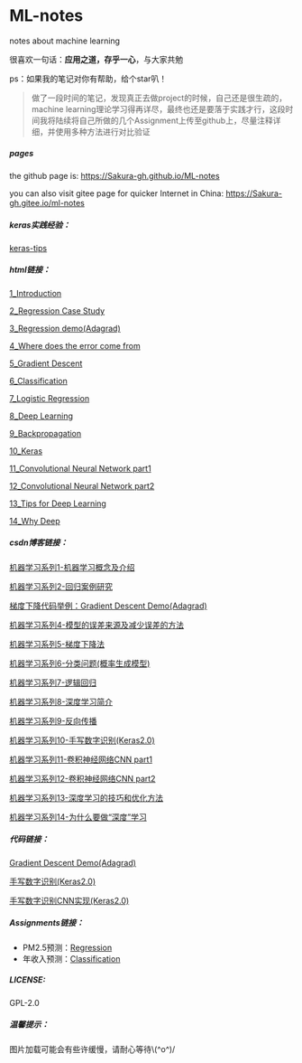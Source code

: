 # ML-notes

notes about machine learning

很喜欢一句话：**应用之道，存乎一心**，与大家共勉

ps：如果我的笔记对你有帮助，给个star叭！

> 做了一段时间的笔记，发现真正去做project的时候，自己还是很生疏的，machine learning理论学习得再详尽，最终也还是要落于实践才行，这段时间我将陆续将自己所做的几个Assignment上传至github上，尽量注释详细，并使用多种方法进行对比验证

##### pages

the github page is: https://Sakura-gh.github.io/ML-notes

you can also visit gitee page for quicker Internet in China: https://Sakura-gh.gitee.io/ml-notes

##### keras实践经验：

[keras-tips](https://github.com/Sakura-gh/ML-notes/blob/master/keras-tips.md)

##### html链接：

[1_Introduction]( https://sakura-gh.github.io/ML-notes/ML-notes-html/1_Introduction.html)

[2_Regression Case Study]( https://sakura-gh.github.io/ML-notes/ML-notes-html/2_Regression-Case-Study.html)

[3_Regression demo(Adagrad)]( https://sakura-gh.github.io/ML-notes/ML-notes-html/3_Regression-demo(Adagrad).html)

[4_Where does the error come from](https://sakura-gh.github.io/ML-notes/ML-notes-html/4_Where-does-the-error-come-from.html)

[5_Gradient Descent](https://sakura-gh.github.io/ML-notes/ML-notes-html/5_Gradient-Descent.html)

[6_Classification](https://sakura-gh.github.io/ML-notes/ML-notes-html/6_Classification.html)

[7_Logistic Regression](https://sakura-gh.github.io/ML-notes/ML-notes-html/7_Logistic-Regression.html)

[8_Deep Learning](https://sakura-gh.github.io/ML-notes/ML-notes-html/8_Deep-Learning.html)

[9_Backpropagation](https://sakura-gh.github.io/ML-notes/ML-notes-html/9_Backpropagation.html)

[10_Keras](https://sakura-gh.github.io/ML-notes/ML-notes-html/10_Keras.html)

[11_Convolutional Neural Network part1](https://sakura-gh.github.io/ML-notes/ML-notes-html/11_Convolutional-Neural-Network-part1.html)

[12_Convolutional Neural Network part2](https://sakura-gh.github.io/ML-notes/ML-notes-html/12_Convolutional-Neural-Network-part2.html)

[13_Tips for Deep Learning](https://sakura-gh.github.io/ML-notes/ML-notes-html/13_Tips-for-Deep-Learning.html)

[14_Why Deep](https://sakura-gh.github.io/ML-notes/ML-notes-html/14_Why-Deep.html)

##### csdn博客链接：

[机器学习系列1-机器学习概念及介绍](https://blog.csdn.net/weixin_44406200/article/details/104060561)

[机器学习系列2-回归案例研究](https://blog.csdn.net/weixin_44406200/article/details/104071036)

[梯度下降代码举例：Gradient Descent Demo(Adagrad)](https://blog.csdn.net/weixin_44406200/article/details/104075986)

[机器学习系列4-模型的误差来源及减少误差的方法](https://blog.csdn.net/weixin_44406200/article/details/104088554)

[机器学习系列5-梯度下降法](https://blog.csdn.net/weixin_44406200/article/details/104256006)

[机器学习系列6-分类问题(概率生成模型)](https://blog.csdn.net/weixin_44406200/article/details/104272160)

[机器学习系列7-逻辑回归](https://blog.csdn.net/weixin_44406200/article/details/104288916)

[机器学习系列8-深度学习简介](https://blog.csdn.net/weixin_44406200/article/details/104299958)

[机器学习系列9-反向传播](https://blog.csdn.net/weixin_44406200/article/details/104310991)

[机器学习系列10-手写数字识别(Keras2.0)](https://blog.csdn.net/weixin_44406200/article/details/104328947)

[机器学习系列11-卷积神经网络CNN part1](https://blog.csdn.net/weixin_44406200/article/details/104370738)

[机器学习系列12-卷积神经网络CNN part2](https://blog.csdn.net/weixin_44406200/article/details/104392592)

[机器学习系列13-深度学习的技巧和优化方法](https://blog.csdn.net/weixin_44406200/article/details/104430737)

[机器学习系列14-为什么要做“深度”学习](https://blog.csdn.net/weixin_44406200/article/details/104452873)

##### 代码链接：

[Gradient Descent Demo(Adagrad)]( https://sakura-gh.github.io/ML-notes/code/Gradient-Descent-Demo/Gradient-Descent-Demo.html)

[手写数字识别(Keras2.0)](https://github.com/Sakura-gh/ML-notes/blob/master/code/Digits-Detection/digits-detection.py)

[手写数字识别CNN实现(Keras2.0)](https://github.com/Sakura-gh/ML-notes/blob/master/code/Digits-Detection/digits-detection-cnn.py)

##### Assignments链接：

- PM2.5预测：[Regression](https://github.com/Sakura-gh/ML-assignments/tree/master/Assignment/Assignment1)
- 年收入预测：[Classification](https://github.com/Sakura-gh/ML-assignments/tree/master/Assignment/Assignment2)

##### LICENSE:

GPL-2.0

##### 温馨提示：

图片加载可能会有些许缓慢，请耐心等待\\(\^o\^)/
